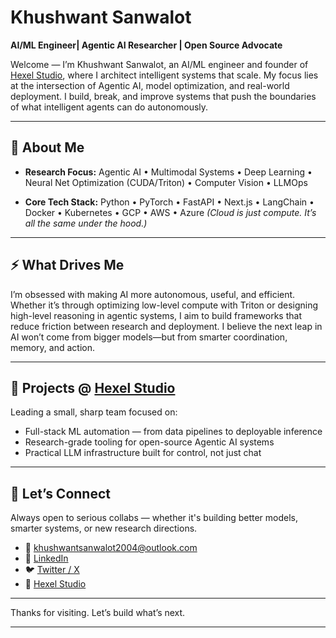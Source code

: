 # Khushwant Sanwalot

**AI/ML Engineer| Agentic AI Researcher | Open Source Advocate**

Welcome — I’m Khushwant Sanwalot, an AI/ML engineer and founder of [Hexel Studio](https://github.com/hexelstudio), where I architect intelligent systems that scale. My focus lies at the intersection of Agentic AI, model optimization, and real-world deployment. I build, break, and improve systems that push the boundaries of what intelligent agents can do autonomously.

---

## 🔬 About Me

* **Research Focus:**
  Agentic AI • Multimodal Systems • Deep Learning • Neural Net Optimization (CUDA/Triton) • Computer Vision • LLMOps

* **Core Tech Stack:**
  Python • PyTorch • FastAPI • Next.js • LangChain • Docker • Kubernetes • GCP • AWS • Azure
  *(Cloud is just compute. It’s all the same under the hood.)*

---

## ⚡ What Drives Me

I’m obsessed with making AI more autonomous, useful, and efficient. Whether it’s through optimizing low-level compute with Triton or designing high-level reasoning in agentic systems, I aim to build frameworks that reduce friction between research and deployment. I believe the next leap in AI won’t come from bigger models—but from smarter coordination, memory, and action.

---

## 🧩 Projects @ [Hexel Studio](https://github.com/hexelstudio)

Leading a small, sharp team focused on:

* Full-stack ML automation — from data pipelines to deployable inference
* Research-grade tooling for open-source Agentic AI systems
* Practical LLM infrastructure built for control, not just chat

---

## 💬 Let’s Connect

Always open to serious collabs — whether it's building better models, smarter systems, or new research directions.

* 📧 [khushwantsanwalot2004@outlook.com](mailto:khushwantsanwalot2004@outlook.com)
* 🔗 [LinkedIn](https://www.linkedin.com/in/khushwant-sanwalot/)
* 🐦 [Twitter / X](https://x.com/ksanwalot04?t=vCed7GN0P1aIoKqx_72H2Q&s=09)
* 🏢 [Hexel Studio](https://github.com/hexelstudio)

---

Thanks for visiting. Let’s build what’s next.

---
